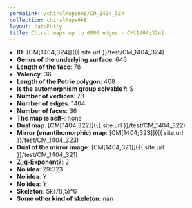 ```yaml
--- 
 permalink: /chiralMaps6kE/CM_1404_324 
 collection: chiralMaps6kE
 layout: dataEntry
 title: Chiral maps up to 6000 edges - CM[1404;324]
---
```


- **ID**: [CM[1404;324]]({{ site.url }}/test/CM_1404_324)
- **Genus of the underlying surface**: 646
- **Length of the face**: 78
- **Valency**: 36
- **Length of the Petrie polygon**: 468
- **Is the automorphism group solvable?**: S
- **Number of vertices**: 78
- **Number of edges**: 1404
- **Number of faces**: 36
- **The map is self-**: none
- **Dual map**: [CM[1404;322]]({{ site.url }}/test/CM_1404_322)
- **Mirror (enantihomorphic) map**: [CM[1404;323]]({{ site.url }}/test/CM_1404_323)
- **Dual of the mirror image**: [CM[1404;321]]({{ site.url }}/test/CM_1404_321)
- **Z_q-Exponent?**: 2
- **No idea**:  29:323
- **No idea**: Y
- **No idea**: Y
- **Skeleton**: Sk(78;5)^6
- **Some other kind of skeleton**: nan
